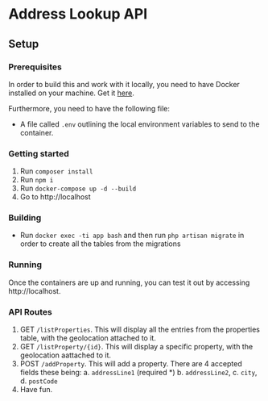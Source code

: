 # Address Lookup API

## Setup

### Prerequisites

In order to build this and work with it locally, you need to have Docker installed on your machine. Get it [here](https://www.docker.com/community-edition#/download).

Furthermore, you need to have the following file:

-   A file called `.env` outlining the local environment variables to send to the container.

### Getting started
1. Run `composer install`
2. Run `npm i`
3. Run `docker-compose up -d --build`
4. Go to http://localhost

### Building

-   Run `docker exec -ti app bash` and then run `php artisan migrate` in order to create all the tables from the migrations

### Running

Once the containers are up and running, you can test it out by accessing http://localhost.

### API Routes
1. GET `/listProperties`. This will display all the entries from the properties table, with the geolocation attached to it.
2. GET `/listProperty/{id}`. This will display a specific property, with the geolocation aattached to it.
3. POST `/addProperty`. This will add a property. There are 4 accepted fields these being:
    a. `addressLine1` (required *)
    b. `addressLine2`,
    c. `city`,
    d. `postCode` 
4. Have fun.



